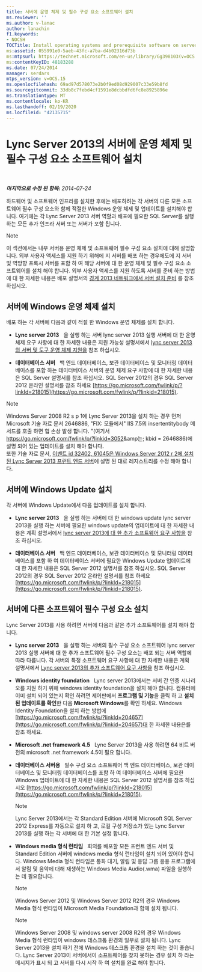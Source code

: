 ```yaml
---
title: 서버에 운영 체제 및 필수 구성 요소 소프트웨어 설치
ms.reviewer: ''
ms.author: v-lanac
author: lanachin
f1.keywords:
- NOCSH
TOCTitle: Install operating systems and prerequisite software on servers
ms:assetid: 055991e0-5aeb-43fc-a7ba-d4b02316d73b
ms:mtpsurl: https://technet.microsoft.com/en-us/library/Gg398103(v=OCS.15)
ms:contentKeyID: 48183288
ms.date: 07/24/2014
manager: serdars
mtps_version: v=OCS.15
ms.openlocfilehash: 69ad97d578073e2b0f9ed08d929007c33e59b8fd
ms.sourcegitcommit: 33db8c7febd4cf1591e8dcbbdfd6fc8e8925896e
ms.translationtype: MT
ms.contentlocale: ko-KR
ms.lasthandoff: 02/19/2020
ms.locfileid: "42135715"
---
```

<div data-xmlns="http://www.w3.org/1999/xhtml">

<div class="topic" data-xmlns="http://www.w3.org/1999/xhtml" data-msxsl="urn:schemas-microsoft-com:xslt" data-cs="http://msdn.microsoft.com/">

<div data-asp="https://msdn2.microsoft.com/asp">

# <a name="install-operating-systems-and-prerequisite-software-on-servers-for-lync-server-2013"></a>Lync Server 2013의 서버에 운영 체제 및 필수 구성 요소 소프트웨어 설치

</div>

<div id="mainSection">

<div id="mainBody">

<span> </span>

_**마지막으로 수정 된 항목:** 2014-07-24_

하드웨어 및 소프트웨어 인프라를 설치한 후에는 배포하려는 각 서버의 다른 모든 소프트웨어 필수 구성 요소와 함께 적절한 Windows 운영 체제 및 업데이트를 설치해야 합니다. 여기에는 각 Lync Server 2013 서버 역할과 배포에 필요한 SQL Server를 실행 하는 모든 추가 인프라 서버 또는 서버가 포함 됩니다.

<div>


> [!NOTE]
> 이 섹션에서는 내부 서버용 운영 체제 및 소프트웨어 필수 구성 요소 설치에 대해 설명합니다. 외부 사용자 액세스를 지원 하기 위해에 지 서버를 배포 하는 경우에도에 지 서버 및 역방향 프록시 서버를 포함 하 여 해당 서버에 대 한 운영 체제 및 필수 구성 요소 소프트웨어를 설치 해야 합니다. 외부 사용자 액세스를 지원 하도록 서버를 준비 하는 방법에 대 한 자세한 내용은 배포 설명서의 <A href="lync-server-2013-preparing-for-installation-of-servers-in-the-perimeter-network.md">경계 2013 네트워크에서 서버 설치 준비</A> 를 참조 하십시오.



</div>

<div>

## <a name="install-windows-operating-systems-on-servers"></a>서버에 Windows 운영 체제 설치

배포 하는 각 서버에 다음과 같이 적절 한 Windows 운영 체제를 설치 합니다.

  - **Lync server 2013**   을 실행 하는 서버 lync server 2013 실행 서버에 대 한 운영 체제 요구 사항에 대 한 자세한 내용은 지원 가능성 설명서에서 [lync server 2013의 서버 및 도구 운영 체제 지원을](lync-server-2013-server-and-tools-operating-system-support.md) 참조 하십시오.

  - **데이터베이스 서버**   백 엔드 데이터베이스, 보관 데이터베이스 및 모니터링 데이터베이스를 포함 하는 데이터베이스 서버의 운영 체제 요구 사항에 대 한 자세한 내용은 SQL Server 설명서를 참조 하십시오. SQL Server 2012의 경우 SQL Server 2012 온라인 설명서를 참조 하세요 [https://go.microsoft.com/fwlink/p/?linkId=218015](https://go.microsoft.com/fwlink/p/?linkid=218015).

<div>


> [!NOTE]
> Windows Server&nbsp;2008&nbsp;R2 s p 1에 Lync Server 2013을 설치 하는 경우 먼저 Microsoft 기술 자료 문서 2646886, "FIX: 모듈에서" IIS 7.5의 insertentitybody 메서드를 호출 하면 힙 손상 발생 합니다. "(여기서 <A class=uri href="https://go.microsoft.com/fwlink/p/?linkid=3052%26kbid=2646886"> https://go.microsoft.com/fwlink/p/?linkid=3052&amp는; kbid = 2646886</A>)에 설명 되어 있는 업데이트를 설치 해야 합니다.<BR>또한 기술 자료 문서, <A href="https://go.microsoft.com/fwlink/p/?linkid=506893">이벤트 id 32402, 61045은 Windows Server 2012 r 2에 설치 된 Lync Server 2013 프런트 엔드 서버</A>에 설명 된 대로 레지스트리를 수정 해야 합니다.



</div>

</div>

<div>

## <a name="install-windows-update-on-servers"></a>서버에 Windows Update 설치

각 서버에 Windows Update에서 다음 업데이트를 설치 합니다.

  - **Lync server 2013**   을 실행 하는 서버에 대 한 windows update lync server 2013을 실행 하는 서버에 필요한 windows update의 업데이트에 대 한 자세한 내용은 계획 설명서에서 [lync server 2013에 대 한 추가 소프트웨어 요구 사항을](lync-server-2013-additional-software-requirements.md) 참조 하십시오.

  - **데이터베이스 서버**   백 엔드 데이터베이스, 보관 데이터베이스 및 모니터링 데이터베이스를 포함 하 여 데이터베이스 서버에 필요한 Windows Update 업데이트에 대 한 자세한 내용은 SQL Server 2012 설명서를 참조 하십시오. SQL Server 2012의 경우 SQL Server 2012 온라인 설명서를 참조 하세요 [https://go.microsoft.com/fwlink/p/?linkId=218015](https://go.microsoft.com/fwlink/p/?linkid=218015).

</div>

<div>

## <a name="install-other-prerequisite-software-on-servers"></a>서버에 다른 소프트웨어 필수 구성 요소 설치

Lync Server 2013를 사용 하려면 서버에 다음과 같은 추가 소프트웨어를 설치 해야 합니다.

  - **Lync server 2013**   을 실행 하는 서버의 필수 구성 요소 소프트웨어 lync server 2013 실행 서버에 대 한 추가 소프트웨어 필수 구성 요소는 배포 되는 서버 역할에 따라 다릅니다. 각 서버의 특정 소프트웨어 요구 사항에 대 한 자세한 내용은 계획 설명서에서 [Lync server 2013의 추가 소프트웨어 요구 사항을](lync-server-2013-additional-software-requirements.md) 참조 하십시오.

  - **Windows identity foundation**   Lync server 2013에서는 서버 간 인증 시나리오를 지원 하기 위해 windows identity foundation을 설치 해야 합니다. 컴퓨터에 이미 설치 되어 있는지 확인 하려면 제어판에서 **프로그램 및 기능**을 클릭 하 고 **설치 된 업데이트를 확인**한 다음 **Microsoft Windows**를 확인 하세요. Windows Identity Foundation을 설치 하는 방법에 [https://go.microsoft.com/fwlink/p/?linkId=204657](https://go.microsoft.com/fwlink/p/?linkid=204657)대 한 자세한 내용은를 참조 하세요.

  - **Microsoft .net framework 4.5**   Lync Server 2013을 사용 하려면 64 비트 버전의 microsoft .net framework 4.5이 필요 합니다.

  - **데이터베이스 서버용**   필수 구성 요소 소프트웨어 백 엔드 데이터베이스, 보관 데이터베이스 및 모니터링 데이터베이스를 포함 하 여 데이터베이스 서버에 필요한 Windows 업데이트에 대 한 자세한 내용은 SQL Server 2012 설명서를 참조 하십시오 [https://go.microsoft.com/fwlink/p/?linkId=218015](https://go.microsoft.com/fwlink/p/?linkid=218015).
    
    <div>
    

    > [!NOTE]
    > Lync Server 2013에서는 각 Standard Edition 서버에 Microsoft SQL Server 2012 Express를 자동으로 설치 하 고, 로컬 구성 저장소가 있는 Lync Server 2013를 실행 하는 각 서버에 대 한 기본 설정 합니다.

    
    </div>

  - **Windows media 형식 런타임**   회의를 배포할 모든 프런트 엔드 서버 및 Standard Edition 서버에 windows media 형식 런타임이 설치 되어 있어야 합니다. Windows Media 형식 런타임은 통화 대기, 알림 및 응답 그룹 응용 프로그램에서 알림 및 음악에 대해 재생하는 Windows Media Audio(.wma) 파일을 실행하는 데 필요합니다.
    
    <div>
    

    > [!NOTE]
    > Windows Server 2012 및 Windows Server 2012 R2의 경우 Windows Media 형식 런타임이 Microsoft Media Foundation과 함께 설치 됩니다.

    
    </div>
    
    <div>
    

    > [!NOTE]
    > Windows Server&nbsp;2008 및 windows server&nbsp;2008&nbsp;R2의 경우 Windows Media 형식 런타임이 windows 데스크톱 환경의 일부로 설치 됩니다. Lync Server 2013을 설치 하기 전에 Windows 데스크톱 환경을 설치 하는 것이 좋습니다. Lync Server 2013이 서버에서이 소프트웨어를 찾지 못하는 경우 설치 하 라는 메시지가 표시 되 고 서버를 다시 시작 하 여 설치를 완료 해야 합니다.

    
    </div>

</div>

</div>

<span> </span>

</div>

</div>

</div>

